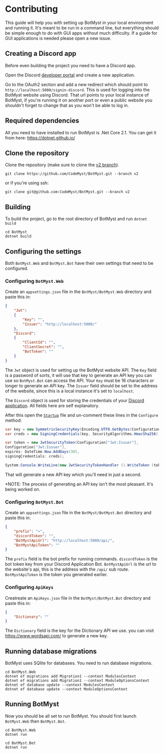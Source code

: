 # Contributing

This guide will help you with setting up BotMyst in your local environment and running it. It's meant to be run in a command line, but everything should be simple enough to do with GUI apps without much difficulty. If a guide for GUI applications is needed please open a new issue.

## Creating a Discord app

Before even building the project you need to have a Discord app.

Open the Discord [developer portal](https://discordapp.com/developers/applications/) and create a new application.

Go to the OAuth2 section and add a new redirect which should point to `http://localhost:5000/signin-discord`. This is used for logging into the BotMyst website using Discord. That url points to your local instance of BotMyst, if you're running it on another port or even a public website you shouldn't forget to change that as you won't be able to log in.

## Required dependencies

All you need to have installed to run BotMyst is .Net Core 2.1. You can get it from here: https://dotnet.github.io/

## Clone the repository

Clone the repository (make sure to clone the [v2 branch](https://github.com/CodeMyst/BotMyst/tree/v2)).

```
git clone https://github.com/CodeMyst/BotMyst.git --branch v2
```

or if you're using ssh:
```
git clone git@github.com:CodeMyst/BotMyst.git --branch v2
```

## Building

To build the project, go to the root directory of BotMyst and run `dotnet build`

```
cd BotMyst
dotnet build
```

## Configuring the settings

Both `BotMyst.Web` and `BotMyst.Bot` have their own settings that need to be configured.

### Configuring `BotMyst.Web`

Create an `appsettings.json` file in the `BotMyst/BotMyst.Web` directory and paste this in:

```json
{
    "Jwt":
    {
        "Key": "",
        "Issuer": "http://localhost:5000/"
    },
    "Discord":
    {
        "ClientId": "",
        "ClientSecret": "",
        "BotToken": ""
    }
}
```

The `Jwt` object is used for setting up the BotMyst website API. The `Key` field is a password of sorts, it will use that key to generate an API key you can use so `BotMyst.Bot` can access the API. Your `Key` must be 16 characters or longer to generate an API key. The `Issuer` field should be set to the address of the website, since this is a local instance it's set to `localhost`.

The `Discord` object is used for storing the credentials of your [Discord application](#creating-a-discord-app). All fields here are self explanatory.

After this open the [`Startup`](BotMyst.Web/Startup.cs) file and un-comment these lines in the `Configure` method:

```csharp
var key = new SymmetricSecurityKey(Encoding.UTF8.GetBytes(Configuration["Jwt:Key"]));
var creds = new SigningCredentials(key, SecurityAlgorithms.HmacSha256);

var token = new JwtSecurityToken(Configuration["Jwt:Issuer"],
Configuration["Jwt:Issuer"],
expires: DateTime.Now.AddDays(30),
signingCredentials: creds);

System.Console.WriteLine(new JwtSecurityTokenHandler ().WriteToken (token));
```

That will generate a new API key which you'll need in just a second.

*NOTE: The process of generating an API key isn't the most pleasant. It's being worked on.

### Configuring `BotMyst.Bot`

Create an `appsettings.json` file in the `BotMyst/BotMyst.Bot` directory and paste this in:

```json
{
    "prefix": ">",
    "discordToken": "",
    "BotMystApiUrl": "http://localhost:5000/api/",
    "BotMystApiToken": ""
}
```

The `prefix` field is the bot prefix for running commands. `discordToken` is the bot token key from your Discord Application Bot. `BotMystApiUrl` is the url to the website's api, this is the address with the `/api/` sub route. `BotMystApiToken` is the token you generated earlier.

### Configuring `ApiKeys`

Creatreate an `ApiKeys.json` file in the `BotMyst/BotMyst.Bot` directory and paste this in:

```json
{
    "Dictionary": ""
}
```

The `Dictionary` field is the key for the Dictionary API we use. you can visit https://www.wordsapi.com/ to generate a new key.

## Running database migrations

BotMyst uses SQlite for databases. You need to run database migrations.

```
cd BotMyst.Web
dotnet ef migrations add Migration1 --context ModulesContext
dotnet ef migrations add Migration1 --context ModuleOptionsContext
dotnet ef database update --context ModulesContext
dotnet ef database update --context ModuleOptionsContext
```

## Running BotMyst

Now you should be all set to run BotMyst. You should first launch `BotMyst.Web` then `BotMyst.Bot`.

```
cd BotMyst.Web
dotnet run
```
```
cd BotMyst.Bot
dotnet run
```
